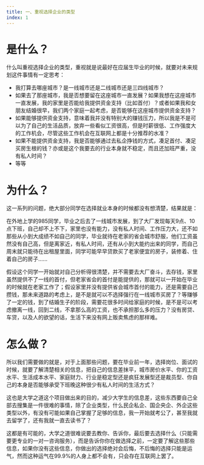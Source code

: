 ```yaml
---
title: 一、重视选择企业的类型
index: 1
---
```


# 是什么？

什么叫重视选择企业的类型，重视就是说最好在应届生毕业的时候，就要对未来规划这件事情有一定思考：

- 我打算去哪座城市？是一线城市还是二线城市还是三四线城市？
- 如果去了那座城市，我是否想要留在这座城市一直发展？如果我想在这座城市一直发展，我的家里是否能给我提供资金支持（比如首付）？或者如果我和女朋友结婚很早，我们两个家庭一起考虑，是否能够在这座城市提供资金支持？
- 如果能够提供资金支持，意味着我并没有特别大的赚钱压力，所以我是不是可以为了自己的生活品质，放弃一些看似工资很高，但是时薪很低、工作强度大的工作机会，尽管这些工作机会在互联网上都是十分推荐的水准？
- 如果不能提供资金支持，我是否能够通过去私企挣钱的方式，凑足首付、凑足买房生根的钱？亦或是这个我要去的行业本身就不稳定，而且还加班严重，没有私人时间？
- 等等

# 为什么？

这一系列的问题，绝大部分同学在选择就业本身的时候都没有想清楚，结果就是：

在外地上学的985同学，毕业之后去了一线城市发展，到了大厂发现每天9点、10点下班，自己却不上不下，家里也没有能力，没有私人时间、工作压力大，还不如那些从小到大成绩不如自己的同学，毕业就待在老家的省会城市舒服，他们工资虽然没有自己高，但是离家近，有私人时间，还有从小到大能约出来的同学，而自己周末就只能待在出租屋里面，同学可能早早贷款买了老家便宜的房子，装修着、住着自己的房子……

假设这个同学一开始就对自己分析得很清楚，并不需要去大厂奋斗，去存钱，家里虽然提供不了一线的首付，但老家省会的首付是能提供的，那就可以一开始在毕业的时候就在老家工作了；假设家里并没有提供省会城市首付的能力，还是需要自己攒钱，那未来道路的考虑上，是不是就可以不选择强行在一线城市买房了？等赚够了一定的钱，到了结婚生子的阶段，需要花很多时间给家庭的时候，是不是可以考虑撤离一线，回到二线，不拿那么高的工资，也不承担那么多的压力？没有房贷、车贷，以及人的欲望的话，生活下来没有网上贩卖焦虑的那样难。

# 怎么做？

所以我们需要做的就是，对于上面那些问题，要在毕业前一年，选择岗位、面试的时候，就要了解清楚相关的信息，把自己的信息差抹平，城市房价水平、你的工资水平、生活成本水平、家庭财力、行业是稳定型还是疯狂发展型还是裁员型、你自己的本身是否能够承受下班晚这种很少有私人时间的生活方式？

这也是大学之道这个项目做出来的目的，减少大学生的信息差，这些东西要自己全部去搜集是一件很难的事情，除了企业类型，什么民企私企、国企央企、外企这些类型以外，有没有可能如果自己掌握了足够的信息，我一开始就考公了，甚至我就去留学了，还有我就一直去读书了？

这都是有可能的，大学之道很难说要去教你、告诉你，最后要去选择什么（只能需要更专业的一对一咨询服务），而是告诉你你在做选择之前，一定要了解这些那些信息，如果你没有这些信息，你做出的选择绝对会后悔，不后悔的选择只能是运气，然而这种运气在99.9%的人身上都不会有，只会存在互联网上罢了。